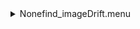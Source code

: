 <details><summary>Nonefind_imageDrift.menu</summary><blockquote><pre><details><summary>Nonefind_imageDrift.cbk</summary><blockquote><pre><details><summary>&#x1F4D5; ND_IN.rcp</summary><blockquote><pre>rcpname nd in&#x1F4D5;  nd in 
The above code block covers:0.00 minutes of camera integration + hardware moves and overhead</pre></blockquote></details><details><summary>&#x1F4D5; 1083_imageDrift.rcp</summary><blockquote><pre>rcpname shut	out&#x1F4D5;  shut	out 
rcpname o1 62.75&#x1F4D5;  o1 62.75 
rcpname data	tcam	both	1083.00	4&#x1F4D5;  data	tcam	both	1083.00	4 
rcpname o1 60&#x1F4D5;  o1 60 
rcpname data	tcam	both	1083.00	4&#x1F4D5;  data	tcam	both	1083.00	4 
rcpname o1 55&#x1F4D5;  o1 55 
rcpname data	tcam	both	1083.00	4&#x1F4D5;  data	tcam	both	1083.00	4 
rcpname o1 50&#x1F4D5;  o1 50 
rcpname data	tcam	both	1083.00	4&#x1F4D5;  data	tcam	both	1083.00	4 
rcpname o1 45&#x1F4D5;  o1 45 
rcpname data	tcam	both	1083.00	4&#x1F4D5;  data	tcam	both	1083.00	4 
rcpname o1 40&#x1F4D5;  o1 40 
rcpname data	tcam	both	1083.00	4&#x1F4D5;  data	tcam	both	1083.00	4 
rcpname o1 35&#x1F4D5;  o1 35 
rcpname data	tcam	both	1083.00	4&#x1F4D5;  data	tcam	both	1083.00	4 
rcpname o1 30&#x1F4D5;  o1 30 
rcpname data	tcam	both	1083.00	4&#x1F4D5;  data	tcam	both	1083.00	4 
rcpname o1 25&#x1F4D5;  o1 25 
rcpname data	tcam	both	1083.00	4&#x1F4D5;  data	tcam	both	1083.00	4 
rcpname o1 20&#x1F4D5;  o1 20 
rcpname data	tcam	both	1083.00	4&#x1F4D5;  data	tcam	both	1083.00	4 
rcpname o1 15&#x1F4D5;  o1 15 
rcpname data	tcam	both	1083.00	4&#x1F4D5;  data	tcam	both	1083.00	4 
rcpname o1 10&#x1F4D5;  o1 10 
rcpname data	tcam	both	1083.00	4&#x1F4D5;  data	tcam	both	1083.00	4 
rcpname o1 5&#x1F4D5;  o1 5 
rcpname data	tcam	both	1083.00	4&#x1F4D5;  data	tcam	both	1083.00	4 
rcpname o1 0&#x1F4D5;  o1 0 
rcpname shut in&#x1F4D5;  shut in 
The above code block covers:0.34 minutes of camera integration + hardware moves and overhead</pre></blockquote></details><details><summary>&#x1F4D9; ND_OUT.rcp</summary><blockquote><pre>rcpname nd out&#x1F4D5;  nd out 
The above code block covers:0.00 minutes of camera integration + hardware moves and overhead</pre></blockquote></details>The above code block covers:0.34 minutes of camera integration + hardware moves and overhead</pre></blockquote></details></pre></blockquote></details>